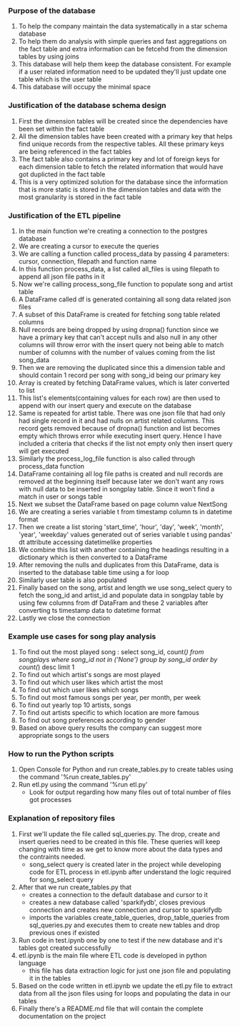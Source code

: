 ### Purpose of the database
1. To help the company maintain the data systematically in a star schema database
2. To help them do analysis with simple queries and fast aggregations on the fact table and extra information can be fetcehd from the dimension tables by using joins
3. This database will help them keep the database consistent. For example if a user related information need to be updated they'll just update one table which is the user table
4. This database will occupy the minimal space

    
    
### Justification of the database schema design   
1. First the dimension tables will be created since the dependencies have been set within the fact table
2. All the dimension tables have been created with a primary key that helps find unique records from the respective tables. All these primary keys are being referenced in the fact tables
3. The fact table also contains a primary key and lot of foreign keys for each dimension table to fetch the related information that would have got duplicted in the fact table
4. This is a very optimized solution for the database since the information that is more static is stored in the dimension tables and data with the most granularity is stored in the fact table

    
    
### Justification of the ETL pipeline
1. In the main function we're creating a connection to the postgres database
2. We are creating a cursor to execute the queries
3. We are calling a function called process_data by passing 4 parameters: cursor, connection, filepath and function name
4. In this function process_data, a list called all_files is using filepath to append all json file paths in it
5. Now we're calling process_song_file function to populate song and artist table
6. A DataFrame called df is generated containing all song data related json files
7. A subset of this DataFrame is created for fetching song table related columns
8. Null records are being dropped by using dropna() function since we have a primary key that can't accept nulls and also null in any other columns will throw error with the insert query not being able to match number of columns with the number of values coming from the list song_data
9. Then we are removing the duplicated since this a dimension table and should contain 1 record per song with song_id being our primary key
10. Array is created by fetching DataFrame values, which is later converted to list
11. This list's elements(containing values for each row) are then used to append with our insert query and execute on the database
12. Same is repeated for artist table. There was one json file that had only had single record in it and had nulls on artist related columns. This record gets removed because of dropna() function and list becomes empty which throws error while executing insert query. Hence I have included a criteria that checks if the list not empty only then insert query will get executed
13. Similarly the process_log_file function is also called through process_data function
14. DataFrame containing all log file paths is created and null records are removed at the beginning itself because later we don't want any rows with null data to be inserted in songplay table. Since it won't find a match in user or songs table
15. Next we subset the DataFrame based on page column value NextSong
16. We are creating a series variable t from timestamp column ts in datetime format
17. Then we create a list storing 'start_time', 'hour', 'day', 'week', 'month', 'year', 'weekday' values generated out of series variable t using pandas' dt attribute accessing datetimelike properties
18. We combine this list with another containing the headings resulting in a dictionary which is then converted to a DataFrame
19. After removing the nulls and duplicates from this DataFrame, data is inserted to the database table time using a for loop
20. Similarly user table is also populated
21. Finally based on the song, artist and length we use song_select query to fetch the song_id and artist_id and populate data in songplay table by using few columns from df DataFram and these 2 variables after converting ts timestamp data to datetime format
22. Lastly we close the connection

    
    
### Example use cases for song play analysis
1. To find out the most played song : select song_id, count(*) from songplays where song_id not in ('None') group by song_id order by count(*) desc limit 1
2. To find out which artist's songs are most played
3. To find out which user likes which artist the most
4. To find out which user likes which songs
5. To find out most famous songs per year, per month, per week
6. To find out yearly top 10 artists, songs
7. To find out artists specific to which location are more famous
8. To find out song preferences according to gender
9. Based on above query results the company can suggest more appropriate songs to the users



### How to run the Python scripts
1. Open Console for Python and run create_tables.py to create tables using the command '%run create_tables.py'
2. Run etl.py using the command '%run etl.py'
    - Look for output regarding how many files out of total number of files got processes



### Explanation of repository files
1. First we'll update the file called sql_queries.py. The drop, create and insert queries need to be created in this file. These queries will keep changing with time as we get to know more about the data types and the contraints needed.
    - song_select query is created later in the project while developing code for ETL process in etl.ipynb after understand the logic required for song_select query
2. After that we run create_tables.py that 
    - creates a connection to the default database and cursor to it
    - creates a new database called 'sparkifydb', closes previous connection and creates new connection and cursor to sparkifydb
    - imports the variables create_table_queries, drop_table_queries from sql_queries.py and executes them to create new tables and drop previous ones if existed
3. Run code in test.ipynb one by one to test if the new database and it's tables got created successfully
4. etl.ipynb is the main file where ETL code is developed in python language
    - this file has data extraction logic for just one json file and populating it in the tables
5. Based on the code written in etl.ipynb we update the etl.py file to extract data from all the json files using for loops and populating the data in our tables
6. Finally there's a README.md file that will contain the complete documentation on the project

